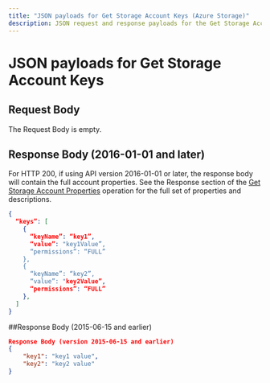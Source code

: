 ```yaml
---
title: "JSON payloads for Get Storage Account Keys (Azure Storage)"
description: JSON request and response payloads for the Get Storage Account Keys operation.
---
```

# JSON payloads for Get Storage Account Keys

## Request Body 

The Request Body is empty.

## Response Body (2016-01-01 and later)

For HTTP 200, if using API version 2016-01-01 or later, the response body will contain the full account properties. See the Response section of the [Get Storage Account Properties](xref:management.azure.com.storagerp.storageaccounts.getproperties) operation for the full set of properties and descriptions.

```json
{
  “keys”: [
    {
      “keyName”: “key1”,
      “value”: "key1Value”,
      “permissions”: “FULL”
    },
    {
      “keyName”: “key2”,
      “value”: "key2Value”,
      “permissions”: “FULL”
    },
  ]
}
```

##Response Body (2015-06-15 and earlier)

```json
Response Body (version 2015-06-15 and earlier)
{
    "key1": "key1 value",
    "key2": "key2 value"
}
```

